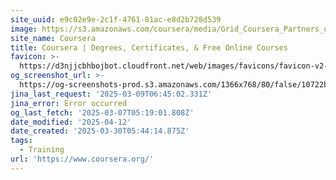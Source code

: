 ```yaml
---
site_uuid: e9c02e9e-2c1f-4761-81ac-e8d2b728d539
image: https://s3.amazonaws.com/coursera/media/Grid_Coursera_Partners_updated.png
site_name: Coursera
title: Coursera | Degrees, Certificates, & Free Online Courses
favicon: >-
  https://d3njjcbhbojbot.cloudfront.net/web/images/favicons/favicon-v2-194x194.png
og_screenshot_url: >-
  https://og-screenshots-prod.s3.amazonaws.com/1366x768/80/false/10722b3ea7e90c7605cee925546ed5a1210887c850b8ca41552a255d4c3704c7.jpeg
jina_last_request: '2025-03-09T06:45:02.331Z'
jina_error: Error occurred
og_last_fetch: '2025-03-07T05:19:01.808Z'
date_modified: '2025-04-12'
date_created: '2025-03-30T05:44:14.875Z'
tags:
  - Training
url: 'https://www.coursera.org/'
---
```














































